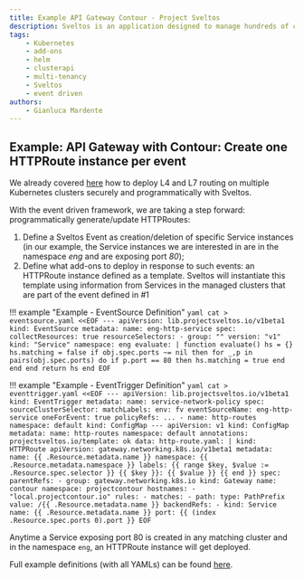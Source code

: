 ```yaml
---
title: Example API Gateway Contour - Project Sveltos
description: Sveltos is an application designed to manage hundreds of clusters by providing declarative APIs to deploy Kubernetes add-ons across multiple clusters.
tags:
    - Kubernetes
    - add-ons
    - helm
    - clusterapi
    - multi-tenancy
    - Sveltos
    - event driven
authors:
    - Gianluca Mardente
---
```


## Example: API Gateway with Contour: Create one HTTPRoute instance per event

We already covered [here](https://medium.com/@projectsveltos/how-to-deploy-l4-and-l7-routing-on-multiple-kubernetes-clusters-securely-and-programmatically-930ebe65fa8c) how to deploy L4 and L7 routing on multiple Kubernetes clusters securely and programmatically with Sveltos.

With the event driven framework, we are taking a step forward: programmatically generate/update HTTPRoutes: 

1. Define a Sveltos Event as creation/deletion of specific Service instances (in our example, the Service instances we are interested in are in the namespace *eng* and are exposing port *80*);
1. Define what add-ons to deploy in response to such events: an HTTPRoute instance defined as a template. Sveltos will instantiate this template using information from Services in the managed clusters that are part of the event defined in #1

!!! example "Example - EventSource Definition"
    ```yaml
    cat > eventsource.yaml <<EOF
    ---
    apiVersion: lib.projectsveltos.io/v1beta1
    kind: EventSource
    metadata:
      name: eng-http-service
    spec:
      collectResources: true
      resourceSelectors:
      - group: ""
        version: "v1"
        kind: "Service"
        namespace: eng
        evaluate: |
          function evaluate()
            hs = {}
            hs.matching = false
            if obj.spec.ports ~= nil then
              for _,p in pairs(obj.spec.ports) do
                if p.port == 80 then
                  hs.matching = true
                end
              end
            end
            return hs
          end
      EOF
      ```

!!! example "Example - EventTrigger Definition"
    ```yaml
    cat > eventtrigger.yaml <<EOF
    ---
    apiVersion: lib.projectsveltos.io/v1beta1
    kind: EventTrigger
    metadata:
      name: service-network-policy
    spec:
      sourceClusterSelector:
        matchLabels:
          env: fv
      eventSourceName: eng-http-service
      oneForEvent: true
      policyRefs:
      ...
      - name: http-routes
        namespace: default
        kind: ConfigMap
    ---
    apiVersion: v1
    kind: ConfigMap
    metadata:
      name: http-routes
      namespace: default
      annotations:
        projectsveltos.io/template: ok
    data:
      http-route.yaml: |
        kind: HTTPRoute
        apiVersion: gateway.networking.k8s.io/v1beta1
        metadata:
          name: {{ .Resource.metadata.name }}
          namespace: {{ .Resource.metadata.namespace }}
          labels:
            {{ range $key, $value := .Resource.spec.selector }}
            {{ $key }}: {{ $value }}
            {{ end }}
        spec:
          parentRefs:
          - group: gateway.networking.k8s.io
            kind: Gateway
            name: contour
            namespace: projectcontour
          hostnames:
          - "local.projectcontour.io"
          rules:
          - matches:
            - path:
                type: PathPrefix
                value: /{{ .Resource.metadata.name }}
            backendRefs:
            - kind: Service
              name: {{ .Resource.metadata.name }}
              port: {{ (index .Resource.spec.ports 0).port }}
    EOF
    ```

Anytime a Service exposing port 80 is created in any matching cluster and in the namespace `eng`, an HTTPRoute instance will get deployed.

Full example definitions (with all YAMLs) can be found [here](https://github.com/projectsveltos/demos/blob/main/httproute/README.md).
